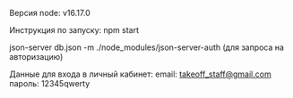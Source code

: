 Версия node: v16.17.0

Инструкция по запуску:
npm start

json-server db.json -m ./node_modules/json-server-auth (для запроса на авторизацию)

Данные для входа в личный кабинет:
email: takeoff_staff@gmail.com
пароль: 12345qwerty
